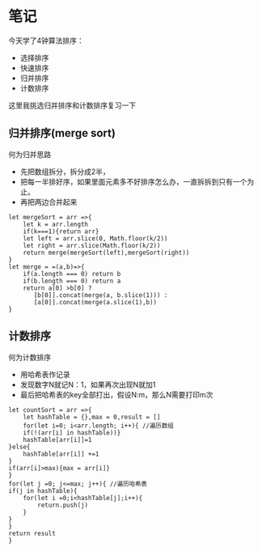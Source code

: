 # 笔记
今天学了4钟算法排序：
* 选择排序
* 快速排序
* 归并排序
* 计数排序


这里我挑选归并排序和计数排序复习一下

## 归并排序(merge sort)
何为归并思路
* 先把数组拆分，拆分成2半，
* 把每一半排好序，如果里面元素多不好排序怎么办，一直拆拆到只有一个为止。
* 再把两边合并起来
```
let mergeSort = arr =>{
    let k = arr.length
    if(k===1){return arr}
    let left = arr.slice(0, Math.floor(k/2))
    let right = arr.slice(Math.floor(k/2))
    return merge(mergeSort(left),mergeSort(right))
}
let merge = =(a,b)=>{
    if(a.length === 0) return b
    if(b.length === 0) return a
    return a[0] >b[0] ?
       [b[0]].concat(merge(a, b.slice(1))) :
       [a[0]].concat(merge(a.slice(1),b))
}
```

## 计数排序
何为计数排序
* 用哈希表作记录
* 发现数字N就记N：1，如果再次出现N就加1
* 最后把哈希表的key全部打出，假设N:m，那么N需要打印m次
```
let countSort = arr =>{
    let hashTable = {},max = 0,result = []
    for(let i=0; i<arr.length; i++){ //遍历数组
    if(!(arr[i] in hashTable))}
    hashTable[arr[i]]=1
}else{
    hashTable[arr[i]] +=1
}
if(arr[i]>max){max = arr[i]}
}
for(let j =0; j<=max; j++){ //遍历哈希表
if(j in hashTable){
    for(let i =0;i<hashTable[j];i++){
        return.push(j)
    }
}
}
return result
}
```